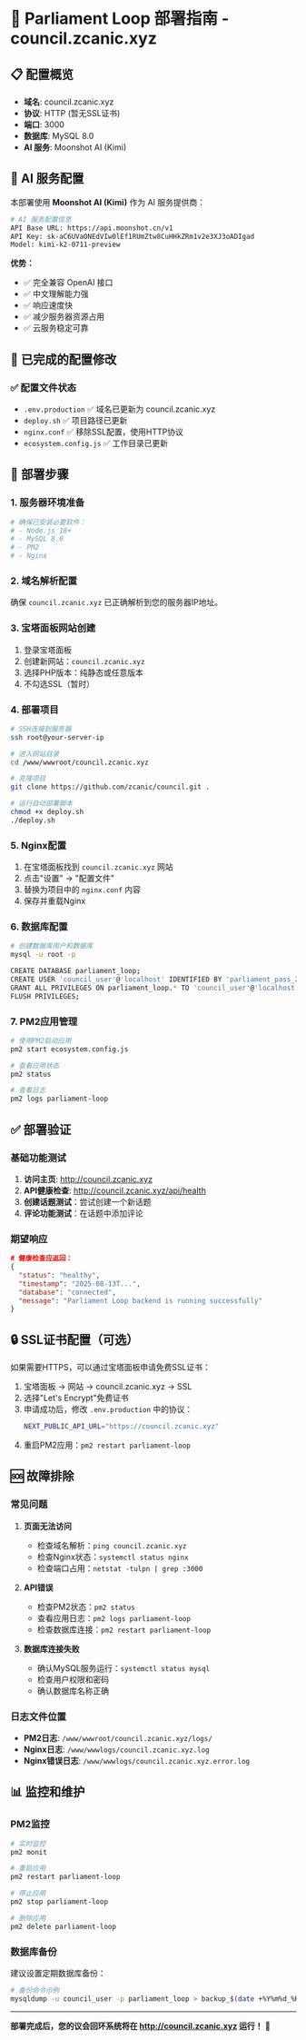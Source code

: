 # 🚀 Parliament Loop 部署指南 - council.zcanic.xyz

## 📋 配置概览
- **域名**: council.zcanic.xyz
- **协议**: HTTP (暂无SSL证书)
- **端口**: 3000
- **数据库**: MySQL 8.0
- **AI 服务**: Moonshot AI (Kimi)

## 🤖 AI 服务配置

本部署使用 **Moonshot AI (Kimi)** 作为 AI 服务提供商：

```bash
# AI 服务配置信息
API Base URL: https://api.moonshot.cn/v1
API Key: sk-aC6UVaONEdVIw0lEf1RUmZtw8CuHHkZRm1v2e3XJ3oADIgad
Model: kimi-k2-0711-preview
```

**优势：**
- ✅ 完全兼容 OpenAI 接口
- ✅ 中文理解能力强
- ✅ 响应速度快
- ✅ 减少服务器资源占用
- ✅ 云服务稳定可靠

## 🔧 已完成的配置修改

### ✅ 配置文件状态
- `.env.production` ✅ 域名已更新为 council.zcanic.xyz
- `deploy.sh` ✅ 项目路径已更新
- `nginx.conf` ✅ 移除SSL配置，使用HTTP协议
- `ecosystem.config.js` ✅ 工作目录已更新

## 🚀 部署步骤

### 1. 服务器环境准备
```bash
# 确保已安装必要软件：
# - Node.js 18+
# - MySQL 8.0
# - PM2
# - Nginx
```

### 2. 域名解析配置
确保 `council.zcanic.xyz` 已正确解析到您的服务器IP地址。

### 3. 宝塔面板网站创建
1. 登录宝塔面板
2. 创建新网站：`council.zcanic.xyz`
3. 选择PHP版本：纯静态或任意版本
4. 不勾选SSL（暂时）

### 4. 部署项目
```bash
# SSH连接到服务器
ssh root@your-server-ip

# 进入网站目录
cd /www/wwwroot/council.zcanic.xyz

# 克隆项目
git clone https://github.com/zcanic/council.git .

# 运行自动部署脚本
chmod +x deploy.sh
./deploy.sh
```

### 5. Nginx配置
1. 在宝塔面板找到 `council.zcanic.xyz` 网站
2. 点击"设置" → "配置文件"
3. 替换为项目中的 `nginx.conf` 内容
4. 保存并重载Nginx

### 6. 数据库配置
```bash
# 创建数据库用户和数据库
mysql -u root -p

CREATE DATABASE parliament_loop;
CREATE USER 'council_user'@'localhost' IDENTIFIED BY 'parliament_pass_2024';
GRANT ALL PRIVILEGES ON parliament_loop.* TO 'council_user'@'localhost';
FLUSH PRIVILEGES;
```

### 7. PM2应用管理
```bash
# 使用PM2启动应用
pm2 start ecosystem.config.js

# 查看应用状态
pm2 status

# 查看日志
pm2 logs parliament-loop
```

## ✅ 部署验证

### 基础功能测试
1. **访问主页**: http://council.zcanic.xyz
2. **API健康检查**: http://council.zcanic.xyz/api/health
3. **创建话题测试**：尝试创建一个新话题
4. **评论功能测试**：在话题中添加评论

### 期望响应
```json
# 健康检查应返回：
{
  "status": "healthy",
  "timestamp": "2025-08-13T...",
  "database": "connected",
  "message": "Parliament Loop backend is running successfully"
}
```

## 🔒 SSL证书配置（可选）

如果需要HTTPS，可以通过宝塔面板申请免费SSL证书：

1. 宝塔面板 → 网站 → council.zcanic.xyz → SSL
2. 选择"Let's Encrypt"免费证书
3. 申请成功后，修改 `.env.production` 中的协议：
   ```bash
   NEXT_PUBLIC_API_URL="https://council.zcanic.xyz"
   ```
4. 重启PM2应用：`pm2 restart parliament-loop`

## 🆘 故障排除

### 常见问题

1. **页面无法访问**
   - 检查域名解析：`ping council.zcanic.xyz`
   - 检查Nginx状态：`systemctl status nginx`
   - 检查端口占用：`netstat -tulpn | grep :3000`

2. **API错误**
   - 检查PM2状态：`pm2 status`
   - 查看应用日志：`pm2 logs parliament-loop`
   - 检查数据库连接：`pm2 restart parliament-loop`

3. **数据库连接失败**
   - 确认MySQL服务运行：`systemctl status mysql`
   - 检查用户权限和密码
   - 确认数据库名称正确

### 日志文件位置
- **PM2日志**: `/www/wwwroot/council.zcanic.xyz/logs/`
- **Nginx日志**: `/www/wwwlogs/council.zcanic.xyz.log`
- **Nginx错误日志**: `/www/wwwlogs/council.zcanic.xyz.error.log`

## 📊 监控和维护

### PM2监控
```bash
# 实时监控
pm2 monit

# 重启应用
pm2 restart parliament-loop

# 停止应用
pm2 stop parliament-loop

# 删除应用
pm2 delete parliament-loop
```

### 数据库备份
建议设置定期数据库备份：
```bash
# 备份命令示例
mysqldump -u council_user -p parliament_loop > backup_$(date +%Y%m%d_%H%M%S).sql
```

---
**部署完成后，您的议会回环系统将在 http://council.zcanic.xyz 运行！** 🎉
